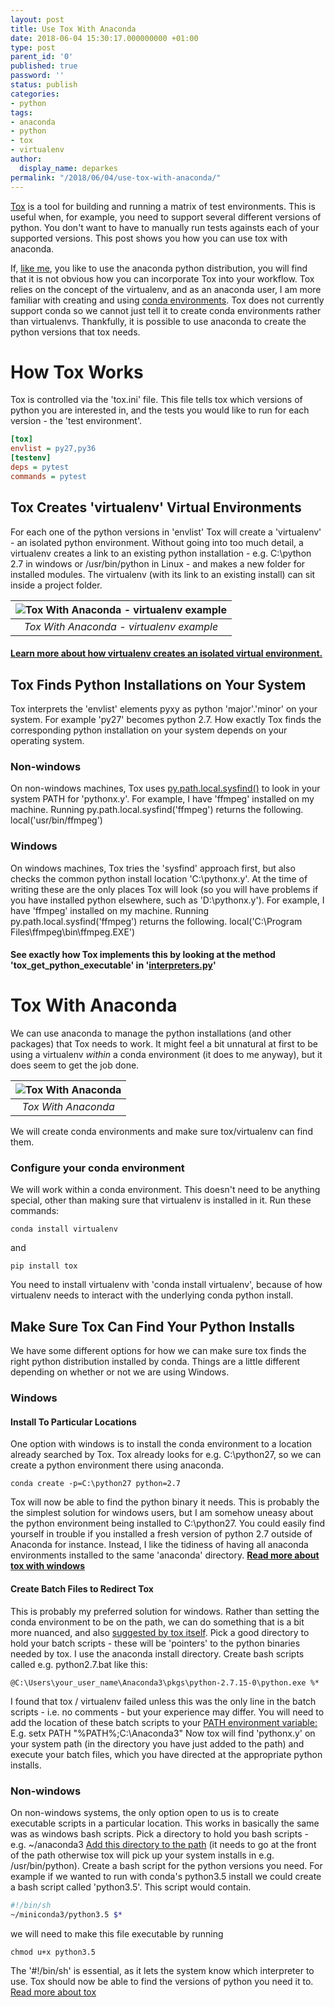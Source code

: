 ```yaml
---
layout: post
title: Use Tox With Anaconda
date: 2018-06-04 15:30:17.000000000 +01:00
type: post
parent_id: '0'
published: true
password: ''
status: publish
categories:
- python
tags:
- anaconda
- python
- tox
- virtualenv
author:
  display_name: deparkes
permalink: "/2018/06/04/use-tox-with-anaconda/"
---
```

<a href="https://tox.readthedocs.io/en/latest/">Tox</a> is a tool for building and running a matrix of test environments. This is useful when, for example, you need to support several different versions of python. You don't want to have to manually run tests againsts each of your supported versions. This post shows you how you can use tox with anaconda.

If, <a href="{{site.baseurl}}/2016/10/21/anaconda-python-environments/">like me</a>, you like to use the anaconda python distribution, you will find that it is not obvious how you can incorporate Tox into your workflow. Tox relies on the concept of the virtualenv, and as an anaconda user, I am more familiar with creating and using <a href="https://conda.io/docs/user-guide/tasks/manage-environments.html">conda environments</a>. Tox does not currently support conda so we cannot just tell it to create conda environments rather than virtualenvs. Thankfully, it is possible to use anaconda to create the python versions that tox needs.
<h1>How Tox Works</h1>
Tox is controlled via the 'tox.ini' file. This file tells tox which versions of python you are interested in, and the tests you would like to run for each version - the 'test environment'.

```ini
[tox]
envlist = py27,py36
[testenv]
deps = pytest
commands = pytest
```

<h2>Tox Creates 'virtualenv' Virtual Environments</h2>
For each one of the python versions in 'envlist' Tox will create a 'virtualenv' - an isolated python environment.
Without going into too much detail, a virtualenv creates a link to an existing python installation - e.g. C:\python 2.7 in windows or /usr/bin/python in Linux - and makes a new folder for installed modules. The virtualenv (with its link to an existing install) can sit inside a project folder.

| ![Tox With Anaconda - virtualenv example]({{site.baseurl}}/assets/2018/06/virtual_env_example-213x300.png) |
|:--:|
| *Tox With Anaconda - virtualenv example* |

<h4><a href="http://pyvideo.org/pycon-us-2011/pycon-2011--reverse-engineering-ian-bicking--39-s.html">Learn more about how virtualenv creates an isolated virtual environment.</a></h4>
<h2>Tox Finds Python Installations on Your System</h2>
Tox interprets the 'envlist' elements pyxy as python 'major'.'minor' on your system. For example 'py27' becomes python 2.7. How exactly Tox finds the corresponding python installation on your system depends on your operating system.
<h3>Non-windows</h3>
On non-windows machines, Tox uses <a href="http://py.readthedocs.io/en/latest/path.html#py._path.local.LocalPath.sysfind">py.path.local.sysfind()</a> to look in your system PATH for 'pythonx.y'.
For example, I have 'ffmpeg' installed on my machine. Running py.path.local.sysfind('ffmpeg') returns the following.
local('usr/bin/ffmpeg')
<h3>Windows</h3>
On windows machines, Tox tries the 'sysfind' approach first, but also checks the common python install location 'C:\pythonx.y'. At the time of writing these are the only places Tox will look (so you will have problems if you have installed python elsewhere, such as 'D:\pythonx.y').
For example, I have 'ffmpeg' installed on my machine. Running py.path.local.sysfind('ffmpeg') returns the following.
local('C:\Program Files\ffmpeg\bin\ffmpeg.EXE')
<h4>See exactly how Tox implements this by looking at the method '<span class="pl-en">tox_get_python_executable</span>' in '<a href="https://github.com/tox-dev/tox/blob/ff7143e7c991b1a80e7ec1ea6836ef3a21b5a812/tox/interpreters.py">interpreters.py</a>'</h4>
<h1>Tox With Anaconda</h1>
We can use anaconda to manage the python installations (and other packages) that Tox needs to work. It might feel a bit unnatural at first to be using a virtualenv <em>within</em> a conda environment (it does to me anyway), but it does seem to get the job done.

| ![Tox With Anaconda]({{site.baseurl}}/assets/2018/06/tox_and_virtualenv-300x251.png) |
|:--:|
| *Tox With Anaconda* |

We will create conda environments and make sure tox/virtualenv can find them.
<h3>Configure your conda environment</h3>
We will work within a conda environment. This doesn't need to be anything special, other than making sure that virtualenv is installed in it.
Run these commands:

```conda install virtualenv```

and

```
pip install tox
```

You need to install virtualenv with 'conda install virtualenv', because of how virtualenv needs to interact with the underlying conda python install.
<h2>Make Sure Tox Can Find Your Python Installs</h2>
We have some different options for how we can make sure tox finds the right python distribution installed by conda. Things are a little different depending on whether or not we are using Windows.
<h3>Windows</h3>
<h4>Install To Particular Locations</h4>
One option with windows is to install the conda environment to a location already searched by Tox. Tox already looks for e.g. C:\python27, so we can create a python environment there using anaconda.

```
conda create -p=C:\python27 python=2.7
```

Tox will now be able to find the python binary it needs.
This is probably the the simplest solution for windows users, but I am somehow uneasy about the python environment being installed to C:\python27. You could easily find yourself in trouble if you installed a fresh version of python 2.7 outside of Anaconda for instance.
Instead, I like the tidiness of having all anaconda environments installed to the same 'anaconda' directory.
<strong><a href="http://fizzylogic.nl/2017/11/01/how-to-setup-tox-on-windows-with-anaconda/">Read more about tox with windows</a></strong>
<h4>Create Batch Files to Redirect Tox</h4>
This is probably my preferred solution for windows. Rather than setting the conda environment to be on the path, we can do something that is a bit more nuanced, and also <a href="http://tox.readthedocs.io/en/latest/developers.html">suggested by tox itself</a>.
Pick a good directory to hold your batch scripts - these will be 'pointers' to the python binaries needed by tox. I use the anaconda install directory.
Create bash scripts called e.g. python2.7.bat like this:

```@C:\Users\your_user_name\Anaconda3\pkgs\python-2.7.15-0\python.exe %*```

I found that tox / virtualenv failed unless this was the only line in the batch scripts - i.e. no comments - but your experience may differ.
You will need to add the location of these batch scripts to your <a href="https://stackoverflow.com/questions/9546324/adding-directory-to-path-environment-variable-in-windows">PATH environment variable:</a>
E.g. setx PATH "%PATH%;C:\Anaconda3"
Now tox will find 'pythonx.y' on your system path (in the directory you have just added to the path) and execute your batch files, which you have directed at the appropriate python installs.
<h3>Non-windows</h3>
On non-windows systems, the only option open to us is to create executable scripts in a particular location. This works in basically the same was as windows bash scripts.
Pick a directory to hold you bash scripts - e.g. ~/anaconda3
<a href="https://stackoverflow.com/questions/14637979/how-to-permanently-set-path-on-linux-unix">Add this directory to the path</a> (it needs to go at the front of the path otherwise tox will pick up your system installs in e.g. /usr/bin/python).
Create a bash script for the python versions you need. For example if we wanted to run with conda's python3.5 install we could create a bash script called 'python3.5'. This script would contain.

```bash
#!/bin/sh
~/miniconda3/python3.5 $*
```

we will need to make this file executable by running

```
chmod u+x python3.5
```

The '#!/bin/sh' is essential, as it lets the system know which interpreter to use.
Tox should now be able to find the versions of python you need it to.
<a href="https://blog.ionelmc.ro/2015/04/14/tox-tricks-and-patterns/">Read more about tox</a>
